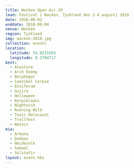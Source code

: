 ```yaml
---
title: Wacken Open Air 29
lead: Festival i Wacken, Tyskland den 2-4 augusti 2018
date: 2018-08-02
enddate: 2018-08-04
venue: Wacken
region: Tyskland
img: wacken-2018.jpg
collection: events
location:
  latitude: 54.0215563
  longitude: 9.3704717
best:
  - Alestorm
  - Arch Enemy
  - Belphegor
  - Cannibal Corpse
  - Ensiferum
  - Gojira
  - Helloween
  - Korpiklaani
  - Nightwish
  - Running Wild
  - Toxic Holocaust
  - Trollfest
  - Watain
mia:
  - Arkona
  - Dokken
  - Heidevolk
  - Samael
  - Solstafir
layout: event.hbs
---
```

